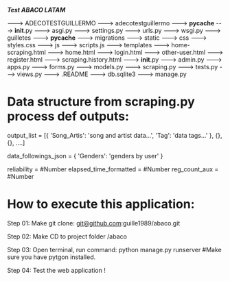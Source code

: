 ***Test ABACO LATAM***

---> ADECOTESTGUILLERMO
    ---> adecotestguillermo
        ---> __pycache__
        ---> __init__.py
        ---> asgi.py
        ---> settings.py
        ---> urls.py
        ---> wsgi.py
    ---> guilletes
        ---> __pycache__
        ---> migrations
        ---> static
            ---> css
                ---> styles.css
            ---> js
                ---> scripts.js
    ---> templates
        ---> home-scraping.html
        ---> home.html
        ---> login.html
        ---> other-user.html
        ---> register.html
        ---> scraping.history.html
    ---> __init__.py
    ---> admin.py
    ---> apps.py
    ---> forms.py
    ---> models.py
    ---> scraping.py
    ---> tests.py
    ---> views.py
---> .README
---> db.sqlite3
---> manage.py

# Data structure from scraping.py process def outputs:

output_list = [{
   'Song_Artis': 'song and artist data...',
   'Tag': 'data tags...'
}, {}, {}, ....]

data_followings_json = {
    'Genders': 'genders by user'
}

reliability = #Number
elapsed_time_formatted = #Number
reg_count_aux = #Number

# How to execute this application:

Step 01:
 Make git clone: git@github.com:guille1989/abaco.git

Step 02:
 Make CD to project folder /abaco

Step 03:
 Open terminal, run command: python manage.py runserver    #Make sure you have pytgon installed.

Step 04:
 Test the web application !


